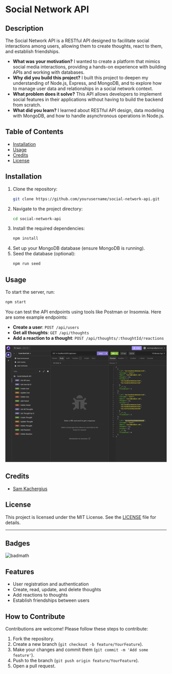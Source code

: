 # Social Network API

## Description

The Social Network API is a RESTful API designed to facilitate social interactions among users, allowing them to create thoughts, react to them, and establish friendships. 

- **What was your motivation?** I wanted to create a platform that mimics social media interactions, providing a hands-on experience with building APIs and working with databases.
- **Why did you build this project?** I built this project to deepen my understanding of Node.js, Express, and MongoDB, and to explore how to manage user data and relationships in a social network context.
- **What problem does it solve?** This API allows developers to implement social features in their applications without having to build the backend from scratch.
- **What did you learn?** I learned about RESTful API design, data modeling with MongoDB, and how to handle asynchronous operations in Node.js.

## Table of Contents

- [Installation](#installation)
- [Usage](#usage)
- [Credits](#credits)
- [License](#license)

## Installation

1. Clone the repository:
   ```bash
   git clone https://github.com/yourusername/social-network-api.git
   ```
2. Navigate to the project directory:
   ```bash
   cd social-network-api
   ```
3. Install the required dependencies:
   ```bash
   npm install
   ```
4. Set up your MongoDB database (ensure MongoDB is running).
5. Seed the database (optional):
   ```bash
   npm run seed
   ```

## Usage

To start the server, run:

```bash
npm start
```

You can test the API endpoints using tools like Postman or Insomnia. Here are some example endpoints:

- **Create a user**: `POST /api/users`
- **Get all thoughts**: `GET /api/thoughts`
- **Add a reaction to a thought**: `POST /api/thoughts/:thoughtId/reactions`

![API Usage Screenshot](/assets/social-media.gif)

## Credits

- [Sam Kachergius](https://github.com/ogchromebook)

## License

This project is licensed under the MIT License. See the [LICENSE](LICENSE) file for details.

---

## Badges

![badmath](https://img.shields.io/github/languages/top/lernantino/badmath)

## Features

- User registration and authentication
- Create, read, update, and delete thoughts
- Add reactions to thoughts
- Establish friendships between users

## How to Contribute

Contributions are welcome! Please follow these steps to contribute:

1. Fork the repository.
2. Create a new branch (`git checkout -b feature/YourFeature`).
3. Make your changes and commit them (`git commit -m 'Add some feature'`).
4. Push to the branch (`git push origin feature/YourFeature`).
5. Open a pull request.